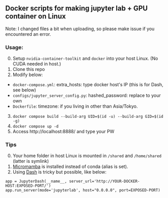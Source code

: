 ## Docker scripts for making jupyter lab + GPU container on Linux

Note: I changed files a bit when uploading, so please make issue if you encountered an error.

### Usage:
0. Setup `nvidia-container-toolkit` and `docker` into your host Linux. (No CUDA needed in host.)
1. Clone this repo
2. Modify below:
  - `docker-compose.yml`: extra_hosts: type docker host's IP (this is for Dash, see below)
  - `configs/jupyter_server_config.py`: hashed_password: replace to your own
  - `Dockerfile`: timezone: if you living in other than Asia/Tokyo.
3. `docker compose build --build-arg UID=$(id -u) --build-arg GID=$(id -g)`
3. `docker compose up -d`
4. Access http://localhost:8888/ and type your PW

### Tips
0. Your home folder in host Linux is mounted in `/shared` and `/home/shared` (latter is symlink)
1. [Micromamba](https://github.com/mamba-org/mamba) is installed instead of conda (alias is set).
2. Using [Dash](https://dash.plotly.com/) is tricky but possible, like below:
```
app = JupyterDash(__name__, server_url='http://YOUR-DOCKER-HOST:EXPOSED-PORT/')
app.run_server(mode='jupyterlab', host="0.0.0.0", port=EXPOSED-PORT)
```
